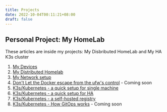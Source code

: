 ```yaml
---
title: Projects
date: 2022-10-04T00:11:21+08:00
draft: false
---
```


## Personal Project: My HomeLab

These articles  are inside my projects: My Disbributed HomeLab and My HA K3s cluster 

1. [My Devices](https://blog.cklau.cc/post/my-homelab-1)
2. [My Distributed Homelab](https://blog.cklau.cc/post/my-homelab-2)
3. [My Network setup](https://blog.cklau.cc/post/my-homelab-3)
4. [Don't Let the Docker escape from the ufw's control](https://blog.cklau.cc/post/my-home-lab-3) - Coming soon
5. [K3s/Kubernetes - a quick setup for single machine](https://blog.cklau.cc/post/k3s-setup-1)
6. [K3s/Kubernetes - a quick setup for HA](https://blog.cklau.cc/post/k3s-setup-2)
7. [K3s/Kubernetes - a self-hosted registry](https://blog.cklau.cc/post/k3s-setup-extra-1)
8. [K3s/Kubernetes - How GitOps works](https://blog.cklau.cc/post/k3s-setup-3) - Coming soon